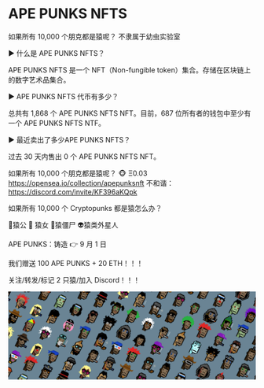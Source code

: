 # APE PUNKS NFTS

如果所有 10,000 个朋克都是猿呢？ 不隶属于幼虫实验室

▶ 什么是 APE PUNKS NFTS？

APE PUNKS NFTS 是一个 NFT（Non-fungible token）集合。存储在区块链上的数字艺术品集合。

▶ APE PUNKS NFTS 代币有多少？

总共有 1,868 个 APE PUNKS NFTS NFT。目前，687 位所有者的钱包中至少有一个 APE PUNKS NFTS NTF。

▶ 最近卖出了多少APE PUNKS NFTS？

过去 30 天内售出 0 个 APE PUNKS NFTS NFT。

如果所有 10,000 个朋克都是猿呢？ 🐵 Ξ0.03
https://opensea.io/collection/apepunksnft 不和谐：https://discord.com/invite/KF396aKQpk

如果所有 10,000 个 Cryptopunks 都是猿怎么办？

👨猿公
👩 猿女
🧟猿僵尸
👽猿类外星人

APE PUNKS：铸造 👉 9 月 1 日

我们赠送 100 APE PUNKS + 20 ETH！！！

关注/转发/标记 2 只猿/加入 Discord！！！

![unnamed](unnamed.png)


